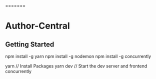 =======
# Author-Central

## Getting Started
npm install -g yarn
npm install -g nodemon
npm install -g concurrently

yarn     // Install Packages
yarn dev // Start the dev server and frontend concurrently
